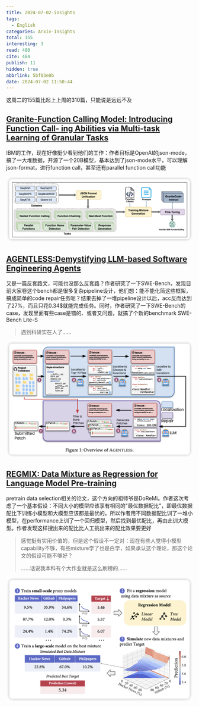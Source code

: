 ```yaml
---
title: 2024-07-02-insights
tags:
  - English
categories: Arxiv-Insights
total: 155
interesting: 3
read: 480
cite: 484
publish: 11
hidden: true
abbrlink: 5bf03e0b
date: 2024-07-02 11:50:44
---
```


这周二的155篇比起上上周的310篇，只能说是远远不及

## [**Granite-Function Calling Model: Introducing Function Call- ing Abilities via Multi-task Learning of Granular Tasks**](https://arxiv.org/pdf/2407.00121)

IBM的工作，现在好像挺少看到他们的工作：作者目标是OpenAI的json-mode，搞了一大堆数据，开源了一个20B模型，基本达到了json-mode水平，可以理解json-format，进行function call，甚至还有parallel function call功能

<img src="../../files/images/arxiv-insights/2024-07-01-07-05/function.png" >



## [AGENTLESS:Demystifying LLM-based Software Engineering Agents](https://arxiv.org/pdf/2407.01489)

又是一篇反套路文，可能也没那么反套路？作者研究了一下SWE-Bench，发现目前大家卷这个bench都是很多复杂pipeline设计，他们想：能不能化简这些框架，搞成简单的code repair任务呢？结果去掉了一堆pipeline设计以后，acc反而达到了27%，而且只花0.34$就能完成任务。同时，作者研究了一下SWE-Bench的case，发现里面有些case是错的、或者又问题，就搞了个新的benchmark SWE-Bench Lite-S

> 遇到科研实在人了……

<img src="../../files/images/arxiv-insights/2024-07-01-07-05/AgentLess.png" >



## [REGMIX: Data Mixture as Regression for Language Model Pre-training](https://arxiv.org/pdf/2407.01492)

pretrain data selection相关的论文，这个方向的祖师爷是DoReMi。作者这次考虑了一个基本假设：不同大小的模型应该享有相同的"最优数据配比"，即最优数据配比下训练小模型和大模型应该都是最优的。所以作者用不同数据配比训了一堆小模型，在performance上训了一个回归模型，然后找到最优配比，再由此训大模型。作者发现这样搜出来的配比比人工挑出来的配比效果要更好

> 感觉挺有实用价值的，但是这个假设不一定对：现在有些人觉得小模型capability不够，有些mixture学了也是白学，如果承认这个理论，那这个论文的假设可能不够好？
>
> ……话说我本科有个大作业就是这么刷榜的……

<img src="../../files/images/arxiv-insights/2024-07-01-07-05/regmix.png" >
